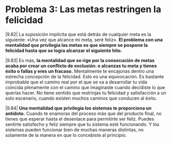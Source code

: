 # Problema 3: Las metas restringen la felicidad

|9.82| La suposición implícita que está detrás de cualquier meta es la siguiente: «Una vez que alcance mi meta, seré feliz». **El problema con una mentalidad que privilegia las metas es que siempre se pospone la felicidad hasta que se logra alcanzar el siguiente hito.**

|9.83| Es más, **la mentalidad que se rige por la consecución de metas acaba por crear un conflicto de exclusión: o alcanzas tu meta y tienes éxito o fallas y eres un fracaso.** Mentalmente te encajonas dentro una estrecha concepción de la felicidad. Esto es una equivocación. Es bastante improbable que el camino real por el que se va a desarrollar tu vida coincida plenamente con el camino que imaginaste cuando decidiste lo que querías hacer. No tiene sentido que restrinjas tu felicidad y satisfacción a un solo escenario, cuando existen muchos caminos que conducen al éxito.

|9.84| **Una mentalidad que privilegia los sistemas te proporciona un antídoto.** Cuando te enamoras del proceso más que del producto final, no tienes que esperar hasta el desenlace para permitirte ser feliz. Puedes sentirte satisfecho y feliz siempre que tu sistema esté funcionando. Y los sistemas pueden funcionar bien de muchas maneras distintas, no solamente de la manera en que lo concebiste al principio.

